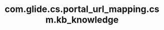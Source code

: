 ---
layout: page
title: com.glide.cs.portal_url_mapping.csm.kb_knowledge
description: ""
value: "/csm?id=kb_article&sys_id={{data.sys_id}}"
---
